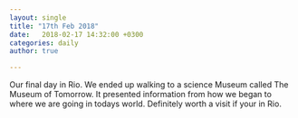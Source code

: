 ```yaml
---
layout: single
title: "17th Feb 2018"
date:   2018-02-17 14:32:00 +0300
categories: daily
author: true

---
```


Our final day in Rio. We ended up walking to a science Museum called The Museum of Tomorrow. It presented information from how we began to where we are going in todays world. Definitely worth a visit if your in Rio. 
